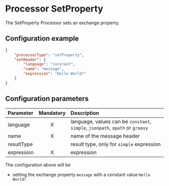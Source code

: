 # Processor SetProperty
The SetProperty Processor sets an exchange property. 

## Configuration example
````json
{
    "processorType": "setProperty",
    "setHeader": {
        "language": "constant",
        "name": "message",
        "expression": "Hello World!"
    }
}
````
## Configuration parameters
|Parameter|Mandatory|Description|
|:---|:---:|:---|
|language|X|language, values can be `constant`, `simple`, `jsonpath`, `xpath` or `groovy`|
|name|X|name of the message header|
|resultType| |result type, only for `simple` expression|
|expression|X|expression|

The configuration above will be
- setting the exchange property `message` with a constant value `Hello World!`
